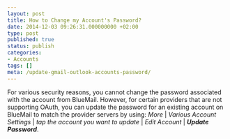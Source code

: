 ```yaml
---
layout: post
title: How to Change my Account's Password?
date: 2014-12-03 09:26:31.000000000 +02:00
type: post
published: true
status: publish
categories:
- Accounts
tags: []
meta: /update-gmail-outlook-accounts-password/
---
```


For various security reasons, you cannot change the password associated with the account from BlueMail. However, for certain providers that are not supporting OAuth, you can update the password for an existing account on BlueMail to match the provider servers by using: *More* \| *Various Account Settings* \| *tap the account you want to update* \| *Edit Account* \| ***Update Password***.